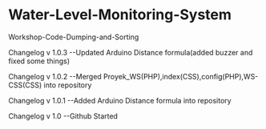 # Water-Level-Monitoring-System
Workshop-Code-Dumping-and-Sorting

Changelog v 1.0.3 --Updated Arduino Distance formula(added buzzer and fixed some things)

Changelog v 1.0.2 --Merged Proyek_WS(PHP),index(CSS),config(PHP),WS-CSS(CSS) into repository

Changelog v 1.0.1 --Added Arduino Distance formula into repository

Changelog v 1.0 --Github Started


